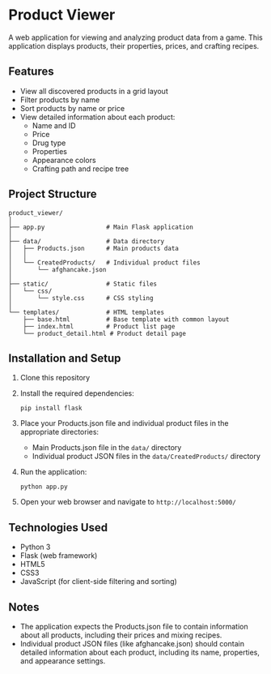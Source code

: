 # Product Viewer

A web application for viewing and analyzing product data from a game. This application displays products, their properties, prices, and crafting recipes.

## Features

- View all discovered products in a grid layout
- Filter products by name
- Sort products by name or price
- View detailed information about each product:
  - Name and ID
  - Price
  - Drug type
  - Properties
  - Appearance colors
  - Crafting path and recipe tree

## Project Structure

```
product_viewer/
│
├── app.py                 # Main Flask application
│
├── data/                  # Data directory
│   ├── Products.json      # Main products data
│   │
│   └── CreatedProducts/   # Individual product files
│       └── afghancake.json
│
├── static/                # Static files
│   └── css/
│       └── style.css      # CSS styling
│
└── templates/             # HTML templates
    ├── base.html          # Base template with common layout
    ├── index.html         # Product list page
    └── product_detail.html # Product detail page
```

## Installation and Setup

1. Clone this repository
2. Install the required dependencies:
   ```
   pip install flask
   ```
3. Place your Products.json file and individual product files in the appropriate directories:
   - Main Products.json file in the `data/` directory
   - Individual product JSON files in the `data/CreatedProducts/` directory

4. Run the application:
   ```
   python app.py
   ```

5. Open your web browser and navigate to `http://localhost:5000/`

## Technologies Used

- Python 3
- Flask (web framework)
- HTML5
- CSS3
- JavaScript (for client-side filtering and sorting)

## Notes

- The application expects the Products.json file to contain information about all products, including their prices and mixing recipes.
- Individual product JSON files (like afghancake.json) should contain detailed information about each product, including its name, properties, and appearance settings.
